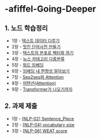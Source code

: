 # -afiffel-Going-Deeper
## 1. 노드 학습정리

- 1장 - [텍스트 데이터 다루기](<https://github.com/edupro2000/-afiffel-Going-Deeper/blob/main/1.%20Text%20data.ipynb>)
- 2장 - [멋진 단어사전 만들기](<https://github.com/edupro2000/-afiffel-Going-Deeper/blob/main/2.%20Sentence_Piece.ipynb>)
- 3장 - [텍스트의 분포로 벡터화 하기](<https://github.com/edupro2000/-afiffel-Going-Deeper/blob/main/3.%20%ED%85%8D%EC%8A%A4%ED%8A%B8%EC%9D%98%20%EB%B6%84%ED%8F%AC%EB%A1%9C%20%EB%B2%A1%ED%84%B0%ED%99%94%20%ED%95%98%EA%B8%B0.ipynb>)
- 4장 - [뉴스 카테고리 다중분류](<https://github.com/edupro2000/-afiffel-Going-Deeper/blob/main/4.%20%EB%89%B4%EC%8A%A4%20%EC%B9%B4%ED%85%8C%EA%B3%A0%EB%A6%AC%20%EB%8B%A4%EC%A4%91%EB%B6%84%EB%A5%98.ipynb>)
- 5장 - [워드 임베딩](<https://github.com/edupro2000/-afiffel-Going-Deeper/blob/main/5.%20%EC%9B%8C%EB%93%9C%20%EC%9E%84%EB%B2%A0%EB%94%A9.ipynb>)
- 6장 - [임베딩 내 편향성 알아보기](<https://github.com/edupro2000/-afiffel-Going-Deeper/blob/main/6.%EC%9E%84%EB%B2%A0%EB%94%A9%20%EB%82%B4%20%ED%8E%B8%ED%96%A5%EC%84%B1%20%EC%95%8C%EC%95%84%EB%B3%B4%EA%B8%B0.ipynb>)
- 7장 - [Seq2seq와 Attention](<https://github.com/edupro2000/-afiffel-Going-Deeper/blob/main/7.%20Seq2seq%EC%99%80%20Attention.ipynb>)
- 8장 - [어텐션(Attention)](<https://github.com/edupro2000/-afiffel-Going-Deeper/blob/main/8.%20Seq2seq%EC%9C%BC%EB%A1%9C%20%EB%B2%88%EC%97%AD%EA%B8%B0%20%EB%A7%8C%EB%93%A4%EA%B8%B0.ipynb>)
- 9장 - [Transformer가 나오기까지](<https://github.com/edupro2000/-afiffel-Going-Deeper/blob/main/9.%20Transformer%EA%B0%80%20%EB%82%98%EC%98%A4%EA%B8%B0%EA%B9%8C%EC%A7%80.ipynb>)



## 2. 과제 제출
- 1장 - [[NLP-02] Sentence_Piece](<https://github.com/edupro2000/-afiffel-Going-Deeper/blob/main/%5BNLP-02%5D%20Sentence_Piece.ipynb>)
- 2장 - [[NLP-04] vocabulary size](<https://github.com/edupro2000/-afiffel-Going-Deeper/blob/main/%5BNLP-04%5D%20vocabulary%20size.ipynb>)
- 3장 - [[NLP-06] WEAT score](<https://github.com/edupro2000/-afiffel-Going-Deeper/blob/main/%5BNLP-06%5D%20WEAT%20score%20.ipynb>)
